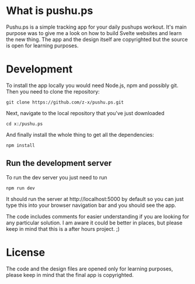 What is pushu.ps
=======

Pushu.ps is a simple tracking app for your daily pushups workout. It's main purpose was to give me a look on how to build Svelte websites and learn the new thing. The app and the design itself are copyrighted but the source is open for learning purposes.


Development
=======
To install the app locally you would need Node.js, npm  and possibly git. Then you need to clone the repository:

	git clone https://github.com/z-x/pushu.ps.git

Next, navigate to the local repository that you've just downloaded

    cd x:/pushu.ps

And finally install the whole thing to get all the dependencies:

	npm install

Run the development server
-----------
To run the dev server you just need to run

	npm run dev

It should run the server at http://localhost:5000 by default so you can just type this into your browser navigation bar and you should see the app.

The code includes comments for easier understanding if you are looking for any particular solution. I am aware it could be better in places, but please keep in mind that this is a after hours project. ;)


License
==========
The code and the design files are opened only for learning purposes, please keep in mind that the final app is copyrighted.
